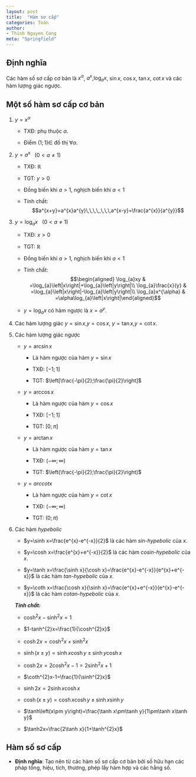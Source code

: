 ```yaml
---
layout: post
title:  "Hàm sơ cấp"
categories: Toán
author:
- Thinh Nguyen Cong
meta: "Springfield"
---
```


## Định nghĩa

Các hàm số sơ cấp cơ bản là $x^{\alpha}$, $a^{x},$$\log_{a}x$, $\sin x$,
$\cos x$, $\tan x$, $\cot x$ và các hàm lượng giác ngược.

## Một số hàm sơ cấp cơ bản

1.  $y=x^{\alpha}$

    -   TXĐ: phụ thuộc $\alpha.$

    -   Điểm $(1;1)\in$ đồ thị $\forall\alpha$.

2.  $y=a^{x}$   $\left(0<a\ne1\right)$

    -   TXĐ: $\mathbb{R}$

    -   TGT: $y>0$

    -   Đồng biến khi $a>1$, nghịch biến khi $a<1$

    -   Tính chất:
        $$a^{x+y}=a^{x}a^{y}\,\,\,\,,\,\,\,a^{x-y}=\frac{a^{x}}{a^{y}}$$

3.  $y=\log_{a}x$   $\left(0<a\ne1\right)$

    -   TXĐ: $x>0$

    -   TGT: $\mathbb{R}$

    -   Đồng biến khi $a>1$, nghịch biến khi $a<1$

    -   Tính chất: $$\begin{aligned}
        \log_{a}xy & =\log_{a}\left|x\right|+\log_{a}\left|y\right|\\
        \log_{a}\frac{x}{y} & =\log_{a}\left|x\right|-\log_{a}\left|y\right|\\
        \log_{a}x^{\alpha} & =\alpha\log_{a}\left|x\right|\end{aligned}$$

    -   $y=\log_{a}x$ có hàm ngược là $x=a^{y}.$

4.  Các hàm lượng giác $y=\sin x$,$y=\cos x$, $y=\tan x$,$y=\cot x$.

5.  Các hàm lượng giác ngược

    -   $y=\arcsin x$

        -   Là hàm ngược của hàm $y=\sin x$

        -   TXĐ: $\left[-1;1\right]$

        -   TGT: $\left[\frac{-\pi}{2};\frac{\pi}{2}\right]$

    -   $y=\arccos x$

        -   Là hàm ngược của hàm $y=\cos x$

        -   TXĐ: $\left[-1;1\right]$

        -   TGT: $\left[0;\pi\right]$

    -   $y=\arctan x$

        -   Là hàm ngược của hàm $y=\tan x$

        -   TXĐ: $\left(-\infty;\infty\right)$

        -   TGT: $\left(\frac{-\pi}{2};\frac{\pi}{2}\right)$

    -   $y=arccotx$

        -   Là hàm ngược của hàm $y=\cot x$

        -   TXĐ: $\left(-\infty;\infty\right)$

        -   TGT: $\left(0;\pi\right)$

6.  Các hàm *hypebolic*

    -   $y=\sinh x=\frac{e^{x}-e^{-x}}{2}$ là các hàm *sin-hypebolic*
        của $x$.

    -   $y=\cosh x=\frac{e^{x}+e^{-x}}{2}$ là các hàm *cosin-hypebolic*
        của $x$.

    -   $y=\tanh x=\frac{\sinh x}{\cosh x}=\frac{e^{x}-e^{-x}}{e^{x}+e^{-x}}$
        là các hàm *tan-hypebolic* của $x$.

    -   $y=\coth x=\frac{\cosh x}{\sinh x}=\frac{e^{x}+e^{-x}}{e^{x}-e^{-x}}$
        là các hàm *cotan-hypebolic* của $x$.

    ***Tính chất:***

    -   $\cosh^{2}x-\sinh^{2}x=1$

    -   $1-tanh^{2}x=\frac{1}{\cosh^{2}x}$

    -   $\cosh2x=\cosh^{2}x+\sinh^{2}x$

    -   $\sinh\left(x\pm y\right)=\sinh x\cosh y\pm\sinh y\cosh x$

    -   $\cosh2x=2\cosh^{2}x-1=2\sinh^{2}x+1$

    -   $\coth^{2}x-1=\frac{1}{\sinh^{2}x}$

    -   $\sinh2x=2\sinh x\cosh x$

    -   $\cosh\left(x\pm y\right)=\cosh x\cosh y\pm\sinh x\sinh y$

    -   $\tanh\left(x\pm y\right)=\frac{\tanh x\pm\tanh y}{1\pm\tanh x\tanh y}$

    -   $\tanh2x=\frac{2\tanh x}{1+\tanh^{2}x}$

## Hàm số sơ cấp

-   **Định nghĩa**: Tạo nên từ các hàm số sơ cấp cơ bản bởi số hữu hạn
    các pháp tổng, hiệu, tích, thương, phép lấy hàm hợp và các hằng số.
